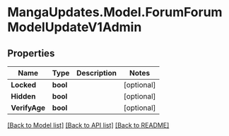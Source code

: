 # MangaUpdates.Model.ForumForumModelUpdateV1Admin

## Properties

Name | Type | Description | Notes
------------ | ------------- | ------------- | -------------
**Locked** | **bool** |  | [optional] 
**Hidden** | **bool** |  | [optional] 
**VerifyAge** | **bool** |  | [optional] 

[[Back to Model list]](../README.md#documentation-for-models) [[Back to API list]](../README.md#documentation-for-api-endpoints) [[Back to README]](../README.md)

